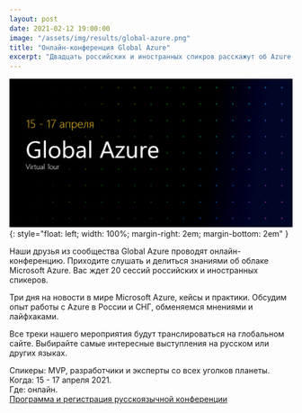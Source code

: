 ```yaml
---
layout: post
date: 2021-02-12 19:00:00
image: "/assets/img/results/global-azure.png"
title: "Онлайн-конференция Global Azure"
excerpt: "Двадцать российских и иностранных спикров расскажут об Azure."
---
```


![Global Azure](/assets/img/results/global-azure.png){: style="float: left; width: 100%; margin-right: 2em; margin-bottom: 2em" }

Наши друзья из сообщества Global Azure проводят онлайн-конференцию. Приходите слушать и делиться знаниями об облаке Microsoft Azure. Вас ждет 20 сессий российских и иностранных спикеров.

Три дня на новости в мире Microsoft Azure, кейсы и практики. Обсудим опыт работы с Azure в России и СНГ, обменяемся мнениями и лайфхаками.

Все треки нашего мероприятия будут транслироваться на глобальном сайте. Выбирайте самые интересные выступления на русском или других языках.

Спикеры: MVP, разработчики и эксперты со всех уголков планеты.<br />
Когда: 15 - 17 апреля 2021.<br />
Где: онлайн.<br />
[Программа и регистрация русскоязычной конференции](https://clck.ru/TSWyJ)

